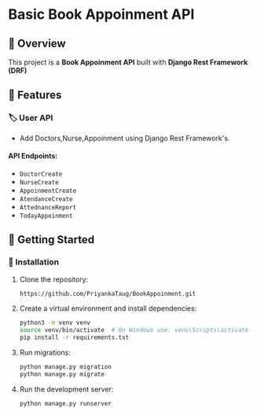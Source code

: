 # Basic Book Appoinment API

## 🚗 Overview
This project is a **Book Appoinment API** built with **Django Rest Framework (DRF)**


## 📌 Features

### 🏷 User API
- Add Doctors,Nurse,Appoinment using Django Rest Framework's.

#### API Endpoints:
- `DoctorCreate` 
- `NurseCreate` 
- `AppoinmentCreate` 
- `AtendanceCreate` 
- `AttednanceReport` 
- `TodayAppoinment` 



## 🚀 Getting Started

### 📌 Installation
1. Clone the repository:
   ```bash
   https://github.com/PriyankaTaug/BookAppoinment.git
   ```
2. Create a virtual environment and install dependencies:
   ```bash
   python3 -m venv venv
   source venv/bin/activate  # On Windows use: venv\Scripts\activate
   pip install -r requirements.txt
   ```
3. Run migrations:
   ```bash
   python manage.py migration
   python manage.py migrate
   ```
4. Run the development server:
   ```bash
   python manage.py runserver
   ```